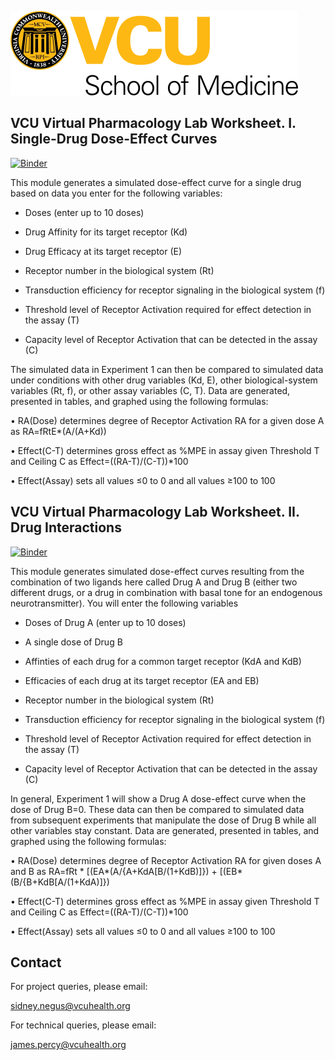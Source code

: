 ![VCU](media/VCU_logo.png "VCU")

## VCU Virtual Pharmacology Lab Worksheet. I. Single-Drug Dose-Effect Curves

[![Binder](https://mybinder.org/badge_logo.svg)](https://mybinder.org/v2/gh/VCU-SOM/VPLW/HEAD?filepath=VCU-VPLW.ipynb)

This module generates a simulated dose-effect curve for a single drug based on data you enter for the following variables:

- Doses (enter up to 10 doses)

- Drug Affinity for its target receptor (Kd)

- Drug Efficacy at its target receptor (E)

- Receptor number in the biological system (Rt)

- Transduction efficiency for receptor signaling in the biological system (f)   

- Threshold level of Receptor Activation required for effect detection in the assay (T)

- Capacity level of Receptor Activation that can be detected in the assay (C)

The simulated data in Experiment 1 can then be compared to simulated data under conditions with other drug variables (Kd, E), other biological-system variables (Rt, f), or other assay variables (C, T).  Data are generated, presented in tables, and graphed using the following formulas:

• RA(Dose) determines degree of Receptor Activation RA for a given dose A as RA=fRtE*(A/(A+Kd))

• Effect(C-T) determines gross effect as %MPE in assay given Threshold T and Ceiling C as Effect=((RA-T)/(C-T))*100

• Effect(Assay) sets all values ≤0 to 0 and all values ≥100 to 100

 ## VCU Virtual Pharmacology Lab Worksheet. II. Drug Interactions

[![Binder](https://mybinder.org/badge_logo.svg)](https://mybinder.org/v2/gh/VCU-SOM/VPLW/HEAD?filepath=VCU-VPLW-Phase-II.ipynb)

This module generates simulated dose-effect curves resulting from the combination of two ligands here called Drug A and Drug B (either two different drugs, or a drug in combination with basal tone for an endogenous neurotransmitter).  You will enter the following variables

- Doses of Drug A (enter up to 10 doses)

- A single dose of Drug B

- Affinties of each drug for a common target receptor (KdA and KdB)

- Efficacies of each drug at its target receptor (EA and EB)

- Receptor number in the biological system (Rt)

- Transduction efficiency for receptor signaling in the biological system (f) 

- Threshold level of Receptor Activation required for effect detection in the assay (T)

- Capacity level of Receptor Activation that can be detected in the assay (C)

In general, Experiment 1 will show a Drug A dose-effect curve when the dose of Drug B=0.  These data can then be compared to simulated data from subsequent experiments that manipulate the dose of Drug B while all other variables stay constant.  Data are generated, presented in tables, and graphed using the following formulas:

• RA(Dose) determines degree of Receptor Activation RA for given doses A and B as RA=fRt * [(EA*(A/{A+KdA[B/(1+KdB)]}) + [(EB*(B/{B+KdB[A/(1+KdA)]}) 

• Effect(C-T) determines gross effect as %MPE in assay given Threshold T and Ceiling C as Effect=((RA-T)/(C-T))*100

• Effect(Assay) sets all values ≤0 to 0 and all values ≥100 to 100

## Contact

For project queries, please email:

sidney.negus@vcuhealth.org

For technical queries, please email:

james.percy@vcuhealth.org
